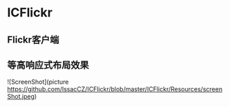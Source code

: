 # ICFlickr
## Flickr客户端
## 等高响应式布局效果
 ![ScreenShot](picture https://github.com/IssacCZ/ICFlickr/blob/master/ICFlickr/Resources/screenShot.jpeg)
